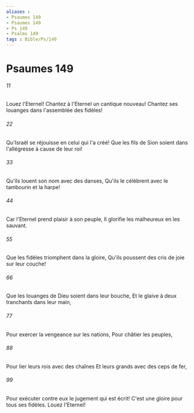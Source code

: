 ```yaml
---
aliases : 
- Psaumes 149
- Psaumes 149
- Ps 149
- Psalms 149
tags : Bible/Ps/149
---
```


# Psaumes 149

###### 11
Louez l'Eternel! Chantez à l'Eternel un cantique nouveau! Chantez ses louanges dans l'assemblée des fidèles!
###### 22
Qu'Israël se réjouisse en celui qui l'a créé! Que les fils de Sion soient dans l'allégresse à cause de leur roi!
###### 33
Qu'ils louent son nom avec des danses, Qu'ils le célèbrent avec le tambourin et la harpe!
###### 44
Car l'Eternel prend plaisir à son peuple, Il glorifie les malheureux en les sauvant.
###### 55
Que les fidèles triomphent dans la gloire, Qu'ils poussent des cris de joie sur leur couche!
###### 66
Que les louanges de Dieu soient dans leur bouche, Et le glaive à deux tranchants dans leur main,
###### 77
Pour exercer la vengeance sur les nations, Pour châtier les peuples,
###### 88
Pour lier leurs rois avec des chaînes Et leurs grands avec des ceps de fer,
###### 99
Pour exécuter contre eux le jugement qui est écrit! C'est une gloire pour tous ses fidèles. Louez l'Eternel!
